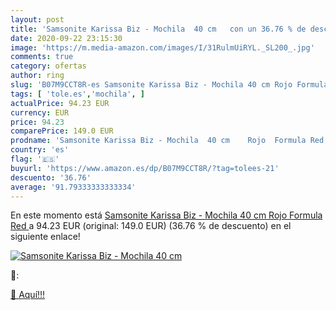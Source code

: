 ```yaml
---
layout: post
title: 'Samsonite Karissa Biz - Mochila  40 cm   con un 36.76 % de descuento'
date: 2020-09-22 23:15:30
image: 'https://m.media-amazon.com/images/I/31RulmUiRYL._SL200_.jpg'
comments: true
category: ofertas
author: ring
slug: 'B07M9CCT8R-es Samsonite Karissa Biz - Mochila 40 cm Rojo Formula Red'
tags: [ 'tole.es','mochila', ]
actualPrice: 94.23 EUR
currency: EUR
price: 94.23
comparePrice: 149.0 EUR
prodname: 'Samsonite Karissa Biz - Mochila  40 cm    Rojo  Formula Red '
country: 'es'
flag: '🇪🇸'
buyurl: 'https://www.amazon.es/dp/B07M9CCT8R/?tag=tolees-21'
descuento: '36.76'
average: '91.79333333333334'
---
```


En este momento está [Samsonite Karissa Biz - Mochila  40 cm    Rojo  Formula Red ](https://www.amazon.es/dp/B07M9CCT8R/?tag=tolees-21) a 94.23 EUR (original: 149.0 EUR) (36.76 %  de descuento) en el siguiente enlace!

[![Samsonite Karissa Biz - Mochila  40 cm  ](https://m.media-amazon.com/images/I/31RulmUiRYL._SL200_.jpg)](https://www.amazon.es/dp/B07M9CCT8R/?tag=tolees-21)

🔎:


[🛒 Aquí!!!](https://www.amazon.es/dp/B07M9CCT8R/?tag=tolees-21)
